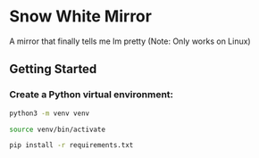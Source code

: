 # Snow White Mirror

A mirror that finally tells me Im pretty 
(Note: Only works on Linux)

## Getting Started

### Create a Python virtual environment:

```bash
python3 -m venv venv

source venv/bin/activate

pip install -r requirements.txt
```

